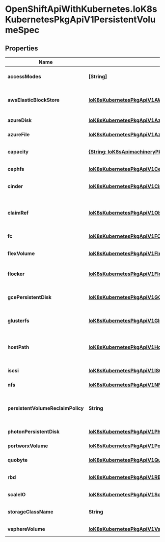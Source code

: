 # OpenShiftApiWithKubernetes.IoK8sKubernetesPkgApiV1PersistentVolumeSpec

## Properties
Name | Type | Description | Notes
------------ | ------------- | ------------- | -------------
**accessModes** | **[String]** | AccessModes contains all ways the volume can be mounted. More info: http://kubernetes.io/docs/user-guide/persistent-volumes#access-modes | [optional] 
**awsElasticBlockStore** | [**IoK8sKubernetesPkgApiV1AWSElasticBlockStoreVolumeSource**](IoK8sKubernetesPkgApiV1AWSElasticBlockStoreVolumeSource.md) | AWSElasticBlockStore represents an AWS Disk resource that is attached to a kubelet&#39;s host machine and then exposed to the pod. More info: http://kubernetes.io/docs/user-guide/volumes#awselasticblockstore | [optional] 
**azureDisk** | [**IoK8sKubernetesPkgApiV1AzureDiskVolumeSource**](IoK8sKubernetesPkgApiV1AzureDiskVolumeSource.md) | AzureDisk represents an Azure Data Disk mount on the host and bind mount to the pod. | [optional] 
**azureFile** | [**IoK8sKubernetesPkgApiV1AzureFileVolumeSource**](IoK8sKubernetesPkgApiV1AzureFileVolumeSource.md) | AzureFile represents an Azure File Service mount on the host and bind mount to the pod. | [optional] 
**capacity** | [**{String: IoK8sApimachineryPkgApiResourceQuantity}**](IoK8sApimachineryPkgApiResourceQuantity.md) | A description of the persistent volume&#39;s resources and capacity. More info: http://kubernetes.io/docs/user-guide/persistent-volumes#capacity | [optional] 
**cephfs** | [**IoK8sKubernetesPkgApiV1CephFSVolumeSource**](IoK8sKubernetesPkgApiV1CephFSVolumeSource.md) | CephFS represents a Ceph FS mount on the host that shares a pod&#39;s lifetime | [optional] 
**cinder** | [**IoK8sKubernetesPkgApiV1CinderVolumeSource**](IoK8sKubernetesPkgApiV1CinderVolumeSource.md) | Cinder represents a cinder volume attached and mounted on kubelets host machine More info: http://releases.k8s.io/HEAD/examples/mysql-cinder-pd/README.md | [optional] 
**claimRef** | [**IoK8sKubernetesPkgApiV1ObjectReference**](IoK8sKubernetesPkgApiV1ObjectReference.md) | ClaimRef is part of a bi-directional binding between PersistentVolume and PersistentVolumeClaim. Expected to be non-nil when bound. claim.VolumeName is the authoritative bind between PV and PVC. More info: http://kubernetes.io/docs/user-guide/persistent-volumes#binding | [optional] 
**fc** | [**IoK8sKubernetesPkgApiV1FCVolumeSource**](IoK8sKubernetesPkgApiV1FCVolumeSource.md) | FC represents a Fibre Channel resource that is attached to a kubelet&#39;s host machine and then exposed to the pod. | [optional] 
**flexVolume** | [**IoK8sKubernetesPkgApiV1FlexVolumeSource**](IoK8sKubernetesPkgApiV1FlexVolumeSource.md) | FlexVolume represents a generic volume resource that is provisioned/attached using an exec based plugin. This is an alpha feature and may change in future. | [optional] 
**flocker** | [**IoK8sKubernetesPkgApiV1FlockerVolumeSource**](IoK8sKubernetesPkgApiV1FlockerVolumeSource.md) | Flocker represents a Flocker volume attached to a kubelet&#39;s host machine and exposed to the pod for its usage. This depends on the Flocker control service being running | [optional] 
**gcePersistentDisk** | [**IoK8sKubernetesPkgApiV1GCEPersistentDiskVolumeSource**](IoK8sKubernetesPkgApiV1GCEPersistentDiskVolumeSource.md) | GCEPersistentDisk represents a GCE Disk resource that is attached to a kubelet&#39;s host machine and then exposed to the pod. Provisioned by an admin. More info: http://kubernetes.io/docs/user-guide/volumes#gcepersistentdisk | [optional] 
**glusterfs** | [**IoK8sKubernetesPkgApiV1GlusterfsVolumeSource**](IoK8sKubernetesPkgApiV1GlusterfsVolumeSource.md) | Glusterfs represents a Glusterfs volume that is attached to a host and exposed to the pod. Provisioned by an admin. More info: http://releases.k8s.io/HEAD/examples/volumes/glusterfs/README.md | [optional] 
**hostPath** | [**IoK8sKubernetesPkgApiV1HostPathVolumeSource**](IoK8sKubernetesPkgApiV1HostPathVolumeSource.md) | HostPath represents a directory on the host. Provisioned by a developer or tester. This is useful for single-node development and testing only! On-host storage is not supported in any way and WILL NOT WORK in a multi-node cluster. More info: http://kubernetes.io/docs/user-guide/volumes#hostpath | [optional] 
**iscsi** | [**IoK8sKubernetesPkgApiV1ISCSIVolumeSource**](IoK8sKubernetesPkgApiV1ISCSIVolumeSource.md) | ISCSI represents an ISCSI Disk resource that is attached to a kubelet&#39;s host machine and then exposed to the pod. Provisioned by an admin. | [optional] 
**nfs** | [**IoK8sKubernetesPkgApiV1NFSVolumeSource**](IoK8sKubernetesPkgApiV1NFSVolumeSource.md) | NFS represents an NFS mount on the host. Provisioned by an admin. More info: http://kubernetes.io/docs/user-guide/volumes#nfs | [optional] 
**persistentVolumeReclaimPolicy** | **String** | What happens to a persistent volume when released from its claim. Valid options are Retain (default) and Recycle. Recycling must be supported by the volume plugin underlying this persistent volume. More info: http://kubernetes.io/docs/user-guide/persistent-volumes#recycling-policy | [optional] 
**photonPersistentDisk** | [**IoK8sKubernetesPkgApiV1PhotonPersistentDiskVolumeSource**](IoK8sKubernetesPkgApiV1PhotonPersistentDiskVolumeSource.md) | PhotonPersistentDisk represents a PhotonController persistent disk attached and mounted on kubelets host machine | [optional] 
**portworxVolume** | [**IoK8sKubernetesPkgApiV1PortworxVolumeSource**](IoK8sKubernetesPkgApiV1PortworxVolumeSource.md) | PortworxVolume represents a portworx volume attached and mounted on kubelets host machine | [optional] 
**quobyte** | [**IoK8sKubernetesPkgApiV1QuobyteVolumeSource**](IoK8sKubernetesPkgApiV1QuobyteVolumeSource.md) | Quobyte represents a Quobyte mount on the host that shares a pod&#39;s lifetime | [optional] 
**rbd** | [**IoK8sKubernetesPkgApiV1RBDVolumeSource**](IoK8sKubernetesPkgApiV1RBDVolumeSource.md) | RBD represents a Rados Block Device mount on the host that shares a pod&#39;s lifetime. More info: http://releases.k8s.io/HEAD/examples/volumes/rbd/README.md | [optional] 
**scaleIO** | [**IoK8sKubernetesPkgApiV1ScaleIOVolumeSource**](IoK8sKubernetesPkgApiV1ScaleIOVolumeSource.md) | ScaleIO represents a ScaleIO persistent volume attached and mounted on Kubernetes nodes. | [optional] 
**storageClassName** | **String** | Name of StorageClass to which this persistent volume belongs. Empty value means that this volume does not belong to any StorageClass. | [optional] 
**vsphereVolume** | [**IoK8sKubernetesPkgApiV1VsphereVirtualDiskVolumeSource**](IoK8sKubernetesPkgApiV1VsphereVirtualDiskVolumeSource.md) | VsphereVolume represents a vSphere volume attached and mounted on kubelets host machine | [optional] 


